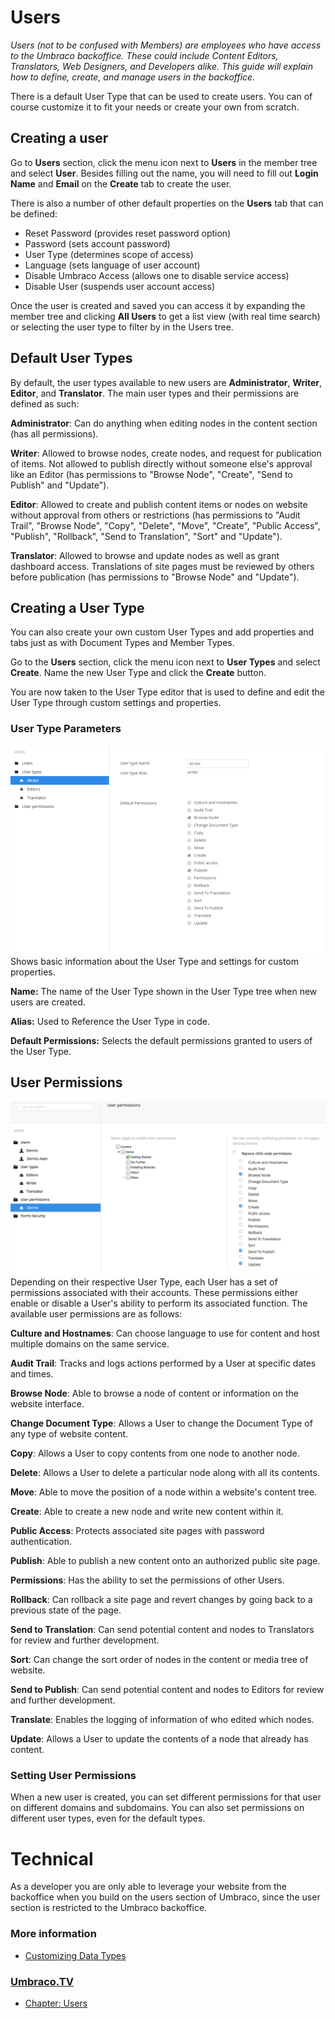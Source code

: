 # Users
*Users (not to be confused with Members) are employees who have access to the Umbraco backoffice. These could include Content Editors, Translators, Web Designers, and Developers alike. This guide will explain how to define, create, and manage users in the backoffice.*

There is a default User Type that can be used to create users. You can of course customize it to fit your needs or create your own from scratch.

## Creating a user
Go to __Users__ section, click the menu icon next to __Users__ in the member tree and select __User__. Besides filling out the name, you will need to fill out  __Login Name__ and __Email__ on the __Create__ tab to create the user.

There is also a number of other default properties on the __Users__ tab that can be defined:

- Reset Password (provides reset password option)
- Password (sets account password)
- User Type (determines scope of access)
- Language (sets language of user account)
- Disable Umbraco Access (allows one to disable service access)
- Disable User (suspends user account access)

Once the user is created and saved you can access it by expanding the member tree and clicking __All Users__ to get a list view (with real time search) or selecting the user type to filter by in the Users tree.

## Default User Types
By default, the user types available to new users are __Administrator__, __Writer__, __Editor__, and __Translator__. The main user types and their permissions are defined as such:

__Administrator__: Can do anything when editing nodes in the content section (has all permissions).

__Writer__: Allowed to browse nodes, create nodes, and request for publication of items. Not allowed to publish directly without someone else's approval like an Editor (has permissions to "Browse Node", "Create", "Send to Publish" and "Update").

__Editor__: Allowed to create and publish content items or nodes on website without approval from others or restrictions (has permissions to "Audit Trail", "Browse Node", "Copy", "Delete", "Move", "Create", "Public Access", "Publish", "Rollback", "Send to Translation", "Sort" and "Update").

__Translator__: Allowed to browse and update nodes as well as grant dashboard access. Translations of site pages must be reviewed by others before publication (has permissions to "Browse Node" and "Update").

## Creating a User Type
You can also create your own custom User Types and add properties and tabs just as with Document Types and Member Types.

Go to the __Users__ section, click the menu icon next to __User Types__ and select __Create__. Name the new User Type and click the __Create__ button.

You are now taken to the User Type editor that is used to define and edit the User Type through custom settings and properties.

### User Type Parameters
![User Type Info tab](images/User-Type-Info.png)
Shows basic information about the User Type and settings for custom properties.

__Name:__ The name of the User Type shown in the User Type tree when new users are created.

__Alias:__ Used to Reference the User Type in code.

__Default Permissions:__ Selects the default permissions granted to users of the User Type.

## User Permissions
![User Permission settings](images/User-Permissions.png)
Depending on their respective User Type, each User has a set of permissions associated with their accounts. These permissions either enable or disable a User's ability to perform its associated function. The available user permissions are as follows:

__Culture and Hostnames__: Can choose language to use for content and host multiple domains on the same service.

__Audit Trail__: Tracks and logs actions performed by a User at specific dates and times.

__Browse Node__: Able to browse a node of content or information on the website interface.

__Change Document Type__: Allows a User to change the Document Type of any type of website content.

__Copy__: Allows a User to copy contents from one node to another node.

__Delete__: Allows a User to delete a particular node along with all its contents.

__Move__: Able to move the position of a node within a website's content tree.

__Create__: Able to create a new node and write new content within it.

__Public Access__: Protects associated site pages with password authentication.

__Publish__: Able to publish a new content onto an authorized public site page.

__Permissions__: Has the ability to set the permissions of other Users.

__Rollback__: Can rollback a site page and revert changes by going back to a previous state of the page.

__Send to Translation__: Can send potential content and nodes to Translators for review and further development.

__Sort__: Can change the sort order of nodes in the content or media tree of website.

__Send to Publish__: Can send potential content and nodes to Editors for review and further development.

__Translate__: Enables the logging of information of who edited which nodes.

__Update__: Allows a User to update the contents of a node that already has content.

### Setting User Permissions
When a new user is created, you can set different permissions for that user on different domains and subdomains. You can also set permissions on different user types, even for the default types.

# Technical
As a developer you are only able to leverage your website from the backoffice when you build on the users section of Umbraco, since the user section is restricted to the Umbraco backoffice.

### More information
- [Customizing Data Types](../Data-Types/)

### [Umbraco.TV](https://umbraco.tv)
- [Chapter: Users](https://umbraco.tv/videos/umbraco-v7/content-editor/administrative-content/users/what-is-a-user/)
